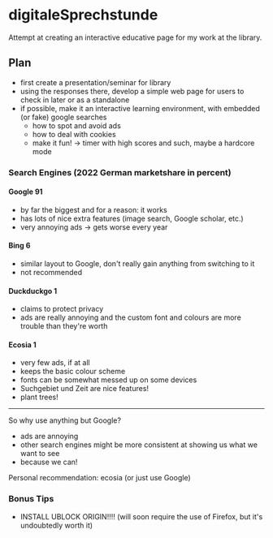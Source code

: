 # digitaleSprechstunde
Attempt at creating an interactive educative page for my work at the library.

## Plan  
- first create a presentation/seminar for library  
- using the responses there, develop a simple web page for users to check in later or as a standalone  
- if possible, make it an interactive learning environment, with embedded (or fake) google searches  
  - how to spot and avoid ads  
  - how to deal with cookies  
  - make it fun! -> timer with high scores and such, maybe a hardcore mode

### Search Engines (2022 German marketshare in percent)

#### Google 91  
- by far the biggest and for a reason: it works  
- has lots of nice extra features (image search, Google scholar, etc.)
- very annoying ads -> gets worse every year  

#### Bing 6  
- similar layout to Google, don't really gain anything from switching to it  
- not recommended

#### Duckduckgo 1  
- claims to protect privacy  
- ads are really annoying and the custom font and colours are more trouble than they're worth 

#### Ecosia 1
- very few ads, if at all  
- keeps the basic colour scheme  
- fonts can be somewhat messed up on some devices  
- Suchgebiet und Zeit are nice features!  
- plant trees!

---  

So why use anything but Google?  
- ads are annoying  
- other search engines might be more consistent at showing us what we want to see  
- because we can!  

Personal recommendation: ecosia (or just use Google)  

### Bonus Tips  
- INSTALL UBLOCK ORIGIN!!!! (will soon require the use of Firefox, but it's undoubtedly worth it)
